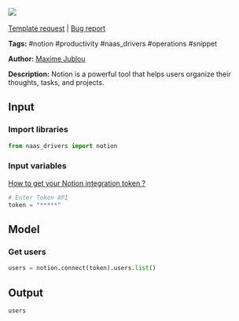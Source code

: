 <a href="https://app.naas.ai/user-redirect/naas/downloader?url=https://raw.githubusercontent.com/jupyter-naas/awesome-notebooks/master/Notion/Notion_Get_users.ipynb" target="_parent"><img src="https://naasai-public.s3.eu-west-3.amazonaws.com/open_in_naas.svg"/></a><br><br><a href="https://github.com/jupyter-naas/awesome-notebooks/issues/new?assignees=&labels=&template=template-request.md&title=Tool+-+Action+of+the+notebook+">Template request</a> | <a href="https://github.com/jupyter-naas/awesome-notebooks/issues/new?assignees=&labels=bug&template=bug_report.md&title=Notion+-+Get+users:+Error+short+description">Bug report</a>

**Tags:** #notion #productivity #naas_drivers #operations #snippet

**Author:** [Maxime Jublou](https://www.linkedin.com/in/maximejublou)

**Description:** Notion is a powerful tool that helps users organize their thoughts, tasks, and projects.

## Input

### Import libraries


```python
from naas_drivers import notion
```

### Input variables
<a href='https://docs.naas.ai/drivers/notion'>How to get your Notion integration token ?</a>


```python
# Enter Token API
token = "*****"
```

## Model

### Get users


```python
users = notion.connect(token).users.list()
```

## Output


```python
users
```
